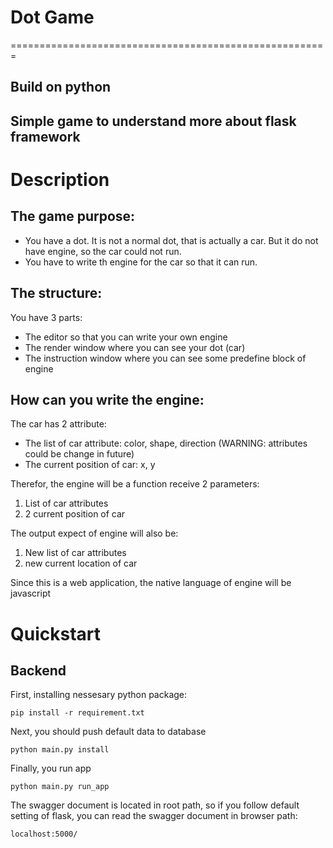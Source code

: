 # Dot Game
=======================================================
## Build on python
## Simple game to understand more about flask framework

# Description
## The game purpose:
- You have a dot. It is not a normal dot, that is actually a car. But it do not have engine, so the car could not run.
- You have to write th engine for the car so that it can run.

## The structure:
You have 3 parts:
- The editor so that you can write your own engine
- The render window where you can see your dot (car)
- The instruction window where you can see some predefine block of engine

## How can you write the engine:
The car has 2 attribute:
- The list of car attribute: color, shape, direction (WARNING: attributes could be change in future)
- The current position of car: x, y

Therefor, the engine will be a function receive 2 parameters:
1. List of car attributes
2. 2 current position of car

The output expect of engine will also be:
1. New list of car attributes
2. new current location of car

Since this is a web application, the native language of engine will be javascript

# Quickstart

## Backend
First, installing nessesary python package:

```
pip install -r requirement.txt
```

Next, you should push default data to database

```
python main.py install
```

Finally, you run app

```
python main.py run_app
```

The swagger document is located in root path, so if you follow default setting of flask, you can read the swagger document in browser path:

```
localhost:5000/
```